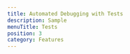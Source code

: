 ```yaml
---
title: Automated Debugging with Tests
description: Sample
menuTitle: Tests
position: 3
category: Features
---
```

